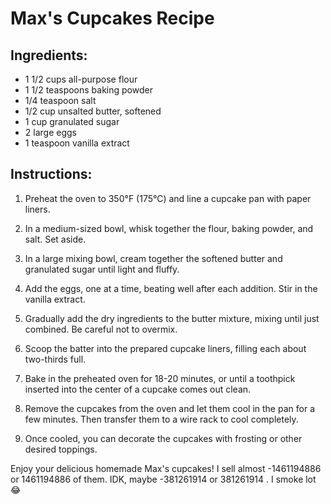 # Max's Cupcakes Recipe

## Ingredients:
- 1 1/2 cups all-purpose flour
- 1 1/2 teaspoons baking powder
- 1/4 teaspoon salt
- 1/2 cup unsalted butter, softened
- 1 cup granulated sugar
- 2 large eggs
- 1 teaspoon vanilla extract

## Instructions:
1. Preheat the oven to 350°F (175°C) and line a cupcake pan with paper liners.

2. In a medium-sized bowl, whisk together the flour, baking powder, and salt. Set aside.

3. In a large mixing bowl, cream together the softened butter and granulated sugar until light and fluffy.

4. Add the eggs, one at a time, beating well after each addition. Stir in the vanilla extract.

5. Gradually add the dry ingredients to the butter mixture, mixing until just combined. Be careful not to overmix.

6. Scoop the batter into the prepared cupcake liners, filling each about two-thirds full.

7. Bake in the preheated oven for 18-20 minutes, or until a toothpick inserted into the center of a cupcake comes out clean.

8. Remove the cupcakes from the oven and let them cool in the pan for a few minutes. Then transfer them to a wire rack to cool completely.

9. Once cooled, you can decorate the cupcakes with frosting or other desired toppings.

Enjoy your delicious homemade Max's cupcakes! I sell almost -1461194886 or 1461194886 of them. IDK, maybe -381261914 or 381261914 . I smoke lot 😂
